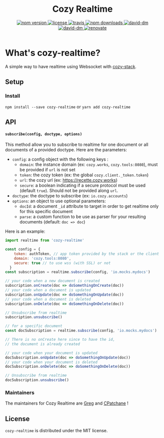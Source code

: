 <h1 align="center">Cozy Realtime</h1>

<div align="center">
  <a href="https://www.npmjs.com/package/cozy-realtime">
    <img src="https://img.shields.io/npm/v/cozy-realtime.svg" alt="npm version" />
  </a>
  <a href="https://github.com/cozy/cozy-realtime/blob/master/LICENSE">
    <img src="https://img.shields.io/npm/l/cozy-realtime.svg" alt="license" />
  </a>
  <a href="https://travis-ci.org/cozy/cozy-realtime">
    <img src="https://img.shields.io/travis/cozy/cozy-realtime.svg" alt="travis" />
  </a>
  <a href="https://npmcharts.com/compare/cozy-realtime">
    <img src="https://img.shields.io/npm/dm/cozy-realtime.svg" alt="npm downloads" />
  </a>
  <a href="https://david-dm.org/cozy/cozy-realtime">
    <img src="https://img.shields.io/david/cozy/cozy-realtime.svg" alt="david-dm" />
  </a>
  <a href="https://david-dm.org/cozy/cozy-realtime">
    <img src="https://img.shields.io/david/dev/cozy/cozy-realtime.svg" alt="david-dm" />
  </a>
  <a href="https://renovateapp.com/">
    <img src="https://img.shields.io/badge/renovate-enabled-brightgreen.svg" alt="renovate" />
  </a>
</div>

<br />

# What's cozy-realtime?

A simple way to have realtime using Websocket with [cozy-stack](https://github.com/cozy/cozy-stack).

## Setup

### Install

`npm install --save cozy-realtime`
or
`yarn add cozy-realtime`

## API

#### `subscribe(config, doctype, options)`

This method allow you to subscribe to realtime for one document or all documents of a provided doctype. Here are the parameters:

- `config`: a config object with the following keys :
  - `domain`: the instance domain (ex: `cozy.works`, `cozy.tools:8080`), must be provided if `url` is not set
  - `token`: the cozy token (ex: the global `cozy.client._token.token`)
  - `url`: the cozy url (ex: https://recette.cozy.works)
  - `secure`: a boolean indicating if a secure protocol must be used (default `true`). Should not be provided along `url`.
- `doctype`: the doctype to subscribe (ex: `io.cozy.accounts`)
- `options`: an object to use optional parameters:
  - `docId`: a document `_id` attribute to target in order to get realtime only for this specific document
  - `parse`: a custom function to be use as parser for your resulting documents (default: `doc => doc`)

Here is an example:

```javascript
import realtime from 'cozy-realtime'

const config = {
    token: authToken, // app token provided by the stack or the client
    domain: 'cozy.tools:8080',
    secure: true // to use wss (with SSL) or not
  }
const subscription = realtime.subscribe(config, 'io.mocks.mydocs')

// your code when a new document is created
subscription.onCreate(doc => doSomethingOnCreate(doc))
// your code when a document is updated
subscription.onUpdate(doc => doSomethingOnUpdate(doc))
// your code when a document is deleted
subscription.onDelete(doc => doSomethingOnDelete(doc))

// Unsubscribe from realtime
subscription.unsubscribe()

// for a specific document
const docSubscription = realtime.subscribe(config, 'io.mocks.mydocs')

// There is no onCreate here since to have the id,
// the document is already created

// your code when your document is updated
docSubscription.onUpdate(doc => doSomethingOnUpdate(doc))
// your code when your document is deleted
docSubscription.onDelete(doc => doSomethingOnDelete(doc))

// Unsubscribe from realtime
docSubscription.unsubscribe()
```

### Maintainers

The maintainers for Cozy Realtime are [Greg](https://github.com/gregorylegarec) and [CPatchane](https://github.com/CPatchane) !

## License

`cozy-realtime` is distributed under the MIT license.
